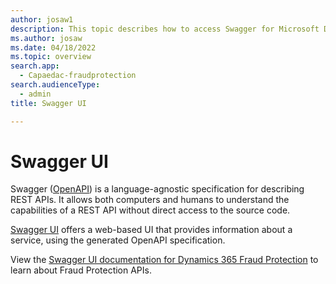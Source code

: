 ```yaml
---
author: josaw1
description: This topic describes how to access Swagger for Microsoft Dynamics 365 Fraud Protection.
ms.author: josaw
ms.date: 04/18/2022
ms.topic: overview
search.app: 
  - Capaedac-fraudprotection
search.audienceType:
  - admin
title: Swagger UI

---
```


# Swagger UI
Swagger ([OpenAPI](https://swagger.io/specification/)) is a language-agnostic specification for describing REST APIs. It allows both computers and humans to understand the capabilities of a REST API without direct access to the source code.

[Swagger UI](https://swagger.io/tools/swagger-ui/) offers a web-based UI that provides information about a service, using the generated OpenAPI specification. 

View the [Swagger UI documentation for Dynamics 365 Fraud Protection](https://dfpswagger.azurewebsites.net/index.html) to learn about Fraud Protection APIs.
